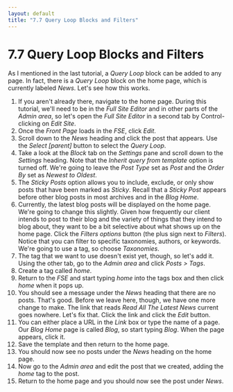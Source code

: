 ```yaml
---
layout: default
title: "7.7 Query Loop Blocks and Filters"
---
```


# 7.7 Query Loop Blocks and Filters

As I mentioned in the last tutorial, a _Query Loop_ block can be added to any page. In fact, there is a _Query Loop_ block on the home page, which is currently labeled _News_. Let's see how this works.

1. If you aren't already there, navigate to the home page. During this tutorial, we'll need to be in the _Full Site Editor_ and in other parts of the _Admin area_, so let's open the _Full Site Editor_ in a second tab by Control-clicking on _Edit Site_.
2. Once the _Front Page_ loads in the _FSE_, click _Edit_.
3. Scroll down to the _News_ heading and click the post that appears. Use the _Select [parent]_ button to select the _Query Loop_.
4. Take a look at the _Block_ tab on the _Settings_ pane and scroll down to the _Settings_ heading. Note that the _Inherit query from template_ option is turned off. We're going to leave the _Post Type_ set as _Post_ and the _Order By_ set as _Newest to Oldest_.
5. The _Sticky Posts_ option allows you to include, exclude, or only show posts that have been marked as _Sticky_. Recall that a _Sticky Post_ appears before other blog posts in most archives and in the _Blog Home_.
6. Currently, the latest blog posts will be displayed on the home page. We're going to change this slightly. Given how frequently our client intends to post to their blog and the variety of things that they intend to blog about, they want to be a bit selective about what shows up on the home page. Click the _Filters options_ button (the plus sign next to _Filters_). Notice that you can filter to specific taxonomies, authors, or keywords. We're going to use a tag, so choose _Taxonomies_.
7. The tag that we want to use doesn't exist yet, though, so let's add it. Using the other tab, go to the _Admin area_ and click _Posts > Tags_.
8. Create a tag called _home_.
9. Return to the _FSE_ and start typing _home_ into the tags box and then click _home_ when it pops up.
10. You should see a message under the _News_ heading that there are no posts. That's good. Before we leave here, though, we have one more change to make. The link that reads _Read All The Latest News_ current goes nowhere. Let's fix that. Click the link and click the _Edit_ button.
11. You can either place a URL in the _Link_ box or type the name of a page. Our _Blog Home_ page is called _Blog_, so start typing _Blog_. When the page appears, click it.
12. Save the template and then return to the home page.
13. You should now see no posts under the _News_ heading on the home page.
14. Now go to the _Admin area_ and edit the post that we created, adding the _home_ tag to the post.
15. Return to the home page and you should now see the post under _News_.
